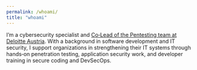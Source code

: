 ```yaml
---
permalink: /whoami/
title: "whoami"
---
```


I’m a cybersecurity specialist and [Co‑Lead of the Pentesting team at Deloitte Austria](https://www.deloitte.com/at/de/about/people/profiles.bmedicke+d6b11fc3.html). With a background in software development and IT security, I support organizations in strengthening their IT systems through hands‑on penetration testing, application security work, and developer training in secure coding and DevSecOps.
